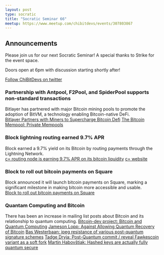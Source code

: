 ```yaml
---
layout: post
type: socratic
title: "Socratic Seminar 66"
meetup: https://www.meetup.com/chibitdevs/events/307803867
---
```


## Announcements

Please join us for our next Socratic Seminar! A special thanks to Strike for the event space.

Doors open at 6pm with discussion starting shortly after!

[Follow ChiBitDevs on twitter](https://x.com/chibitdevs)

### Partnership with Antpool, F2Pool, and SpiderPool supports non-standard transactions

Bitlayer has partnered with major Bitcoin mining pools to promote the adoption of BitVM, a technology enabling Bitcoin-native DeFi.  
[Bitlayer Partners with Miners to Supercharge Bitcoin Defi](https://www.coindesk.com/business/2025/05/27/bitlayer-joins-forces-with-antpool-f2pool-and-spiderpool-to-supercharge-bitcoin-defi)
[The Bitcoin Mempool: Private Mempools](https://bitcoinmagazine.com/technical/the-bitcoin-mempool-private-mempools)

### Block lightning routing earned 9.7% APR

Block earned a 9.7% yield on its Bitcoin by routing payments through the Lightning Network.  
[c= routing node is earning 9.7% APR on its bitcoin liquidity](https://x.com/RyanTheGentry/status/1927795177759928763)
[c= website](https://cequals.xyz/)

### Block to roll out bitcoin payments on Square

Block announced it will launch bitcoin payments on Square, marking a significant milestone in making bitcoin more accessible and usable.  
[Block to roll out bitcoin payments on Square](https://block.xyz/inside/block-to-roll-out-bitcoin-payments-on-square)

### Quantam Computing and Bitcoin

There has been an increase in mailing list posts about Bitcoin and its relationship to quantum computing.
[Bitcoin-dev project: Bitcoin and Quantum Computing](https://x.com/Bitcoin_Devs/status/1929509963115667569)
[Jameson Lopp: Against Allowing Quantum Recovery of Bitcoin](https://groups.google.com/g/bitcoindev/c/uUK6py0Yjq0)
[Bas Westerbaan: jpeg resistance of various post-quantum signature schemes](https://groups.google.com/g/bitcoindev/c/5Ff0jdQPofo)
[Tadge Dryja: Post-Quantum commit / reveal Fawkescoin variant as a soft fork](https://groups.google.com/g/bitcoindev/c/LpWOcXMcvk8)
[Martin Habovštiak: Hashed keys are actually fully quantum secure](https://groups.google.com/g/bitcoindev/c/jr1QO95k6Uc)
